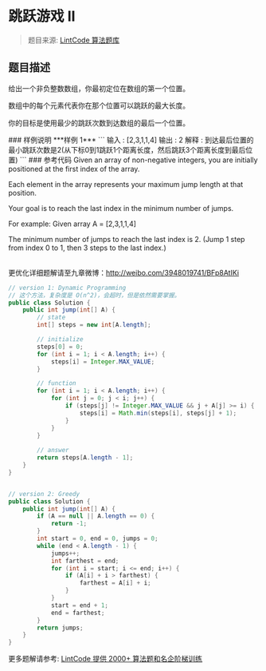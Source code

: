 # 跳跃游戏 II
 > 题目来源: [LintCode 算法题库](https://www.lintcode.com/problem/jump-game-ii/?utm_source=sc-github-wzz)
 ## 题目描述
 <p>给出一个非负整数数组，你最初定位在数组的第一个位置。<br></p><p><span style="line-height: 1.42857143;">数组中的每个元素代表你在那个位置可以跳跃的最大长度。</span>　　　</p><p>你的目标是使用最少的跳跃次数到达数组的最后一个位置。</p>
 ### 样例说明
 ***样例 1***
```
输入 : [2,3,1,1,4]
输出 : 2
解释 : 到达最后位置的最小跳跃次数是2(从下标0到1跳跃1个距离长度，然后跳跃3个距离长度到最后位置)
```
 ### 参考代码
 Given an array of non-negative integers, you are initially positioned at the first index of the array.

Each element in the array represents your maximum jump length at that position.

Your goal is to reach the last index in the minimum number of jumps.

For example:
Given array A = [2,3,1,1,4]

The minimum number of jumps to reach the last index is 2. (Jump 1 step from index 0 to 1, then 3 steps to the last index.)<div><br></div><div>更优化详细题解请至九章微博：<a href="http://weibo.com/3948019741/BFp8AtIKi" target="_blank">http://weibo.com/3948019741/BFp8AtIKi</a></div>
```java
// version 1: Dynamic Programming
// 这个方法，复杂度是 O(n^2)，会超时，但是依然需要掌握。
public class Solution {
    public int jump(int[] A) {
        // state
        int[] steps = new int[A.length];

        // initialize
        steps[0] = 0;
        for (int i = 1; i < A.length; i++) {
            steps[i] = Integer.MAX_VALUE;
        }

        // function
        for (int i = 1; i < A.length; i++) {
            for (int j = 0; j < i; j++) {
                if (steps[j] != Integer.MAX_VALUE && j + A[j] >= i) {
                    steps[i] = Math.min(steps[i], steps[j] + 1);
                }
            }
        }
        
        // answer
        return steps[A.length - 1];
    }
}


// version 2: Greedy
public class Solution {
    public int jump(int[] A) {
        if (A == null || A.length == 0) {
            return -1;
        }
        int start = 0, end = 0, jumps = 0;
        while (end < A.length - 1) {
            jumps++;
            int farthest = end;
            for (int i = start; i <= end; i++) {
                if (A[i] + i > farthest) {
                    farthest = A[i] + i;
                }
            }
            start = end + 1;
            end = farthest;
        }
        return jumps;
    }
}
```
 更多题解请参考: [LintCode 提供 2000+ 算法题和名企阶梯训练](https://www.lintcode.com/problem/?utm_source=sc-github-wzz)